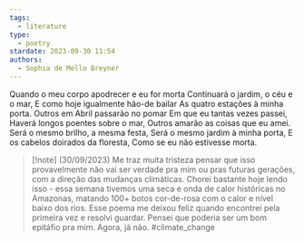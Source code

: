 ```yaml
---
tags:
  - literature
type:
  - poetry
stardate: 2023-09-30 11:54
authors:
  - Sophia de Mello Breyner
---
```

Quando o meu corpo apodrecer e eu for morta
Continuará o jardim, o céu e o mar,
E como hoje igualmente hão-de bailar
As quatro estações à minha porta.
Outros em Abril passarão no pomar
Em que eu tantas vezes passei,
Haverá longos poentes sobre o mar,
Outros amarão as coisas que eu amei.
Será o mesmo brilho, a mesma festa,
Será o mesmo jardim à minha porta,
E os cabelos doirados da floresta,
Como se eu não estivesse morta.

>[!note] (30/09/2023)
>Me traz muita tristeza pensar que isso provavelmente não vai ser verdade pra mim ou pras futuras gerações, com a direção das mudanças climáticas. Chorei bastante hoje lendo isso - essa semana tivemos uma seca e onda de calor históricas no Amazonas, matando 100+ botos cor-de-rosa com o calor e nível baixo dos rios. Esse poema me deixou feliz quando encontrei pela primeira vez e resolvi guardar. Pensei que poderia ser um bom epitáfio pra mim. Agora, já não. #climate_change 


